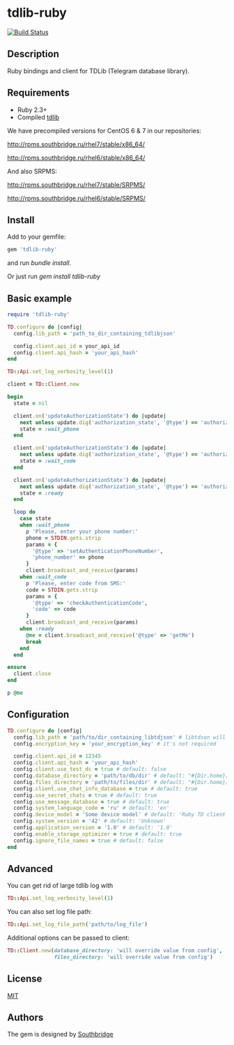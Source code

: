 # tdlib-ruby

[![Build Status](https://travis-ci.org/centosadmin/tdlib-ruby.svg?branch=master)](https://travis-ci.org/centosadmin/tdlib-ruby)

## Description

Ruby bindings and client for TDLib (Telegram database library).

## Requirements

* Ruby 2.3+
* Compiled [tdlib](https://github.com/tdlib/td)

We have precompiled versions for CentOS 6 & 7 in our repositories:

http://rpms.southbridge.ru/rhel7/stable/x86_64/

http://rpms.southbridge.ru/rhel6/stable/x86_64/

And also SRPMS:

http://rpms.southbridge.ru/rhel7/stable/SRPMS/

http://rpms.southbridge.ru/rhel6/stable/SRPMS/

## Install

Add to your gemfile:

```ruby
gem 'tdlib-ruby'
```
and run *bundle install*.


Or just run *gem install tdlib-ruby*

## Basic example

```ruby
require 'tdlib-ruby'

TD.configure do |config|
  config.lib_path = 'path_to_dir_containing_tdlibjson'

  config.client.api_id = your_api_id
  config.client.api_hash = 'your_api_hash'
end

TD::Api.set_log_verbosity_level(1)

client = TD::Client.new

begin
  state = nil

  client.on('updateAuthorizationState') do |update|
    next unless update.dig('authorization_state', '@type') == 'authorizationStateWaitPhoneNumber'
    state = :wait_phone
  end

  client.on('updateAuthorizationState') do |update|
    next unless update.dig('authorization_state', '@type') == 'authorizationStateWaitCode'
    state = :wait_code
  end

  client.on('updateAuthorizationState') do |update|
    next unless update.dig('authorization_state', '@type') == 'authorizationStateReady'
    state = :ready
  end

  loop do
    case state
    when :wait_phone
      p 'Please, enter your phone number:'
      phone = STDIN.gets.strip
      params = {
        '@type' => 'setAuthenticationPhoneNumber',
        'phone_number' => phone
      }
      client.broadcast_and_receive(params)
    when :wait_code
      p 'Please, enter code from SMS:'
      code = STDIN.gets.strip
      params = {
        '@type' => 'checkAuthenticationCode',
        'code' => code
      }
      client.broadcast_and_receive(params)
    when :ready
      @me = client.broadcast_and_receive('@type' => 'getMe')
      break
    end
  end

ensure
  client.close
end

p @me
```

## Configuration

```ruby
TD.configure do |config|
  config.lib_path = 'path/to/dir_containing_libtdjson' # libtdson will be searched in this directory (*.so, *.dylib, *.dll are valid extensions). For Rails projects, if not set, will be considered as project_root_path/vendor. If not set and file doesn't exist in vendor, it will try to find lib by ldconfig (only on Linux).
  config.encryption_key = 'your_encryption_key' # it's not required

  config.client.api_id = 12345
  config.client.api_hash = 'your_api_hash'
  config.client.use_test_dc = true # default: false
  config.database_directory = 'path/to/db/dir' # default: "#{Dir.home}/.tdlib-ruby/db"
  config.files_directory = 'path/to/files/dir' # default: "#{Dir.home}/.tdlib-ruby/files"
  config.client.use_chat_info_database = true # default: true
  config.use_secret_chats = true # default: true
  config.use_message_database = true # default: true
  config.system_language_code = 'ru' # default: 'en'
  config.device_model = 'Some device model' # default: 'Ruby TD client'
  config.system_version = '42' # default: 'Unknown'
  config.application_version = '1.0' # default: '1.0'
  config.enable_storage_optimizer = true # default: true
  config.ignore_file_names = true # default: false
end
```

## Advanced

You can get rid of large tdlib log with

```ruby
TD::Api.set_log_verbosity_level(1)
```

You can also set log file path:

```ruby
TD::Api.set_log_file_path('path/to/log_file')
```

Additional options can be passed to client:

```ruby
TD::Client.new(database_directory: 'will override value from config',
               files_directory: 'will override value from config')
```

## License

[MIT](https://github.com/centosadmin/tdlib-ruby/blob/master/LICENSE.txt)

## Authors

The gem is designed by [Southbridge](https://southbridge.io)
